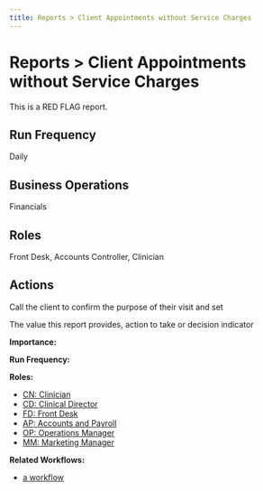 ```yaml
---
title: Reports > Client Appointments without Service Charges
---
```


# Reports > Client Appointments without Service Charges

This is a RED FLAG report.

## Run Frequency

Daily

## Business Operations

Financials

## Roles

Front Desk, Accounts Controller, Clinician

## Actions

Call the client to confirm the purpose of their visit and set

The value this report provides, action to take or decision indicator

**Importance:**

**Run Frequency:**

**Roles:**

- [CN: Clinician](/roles/clinician.md)
- [CD: Clinical Director](/roles/clinical-director.md)
- [FD: Front Desk](/roles/frontdesk-sales.md)
- [AP: Accounts and Payroll](/roles/accounts-and-payroll.md)
- [OP: Operations Manager](/roles/operations-manager.md)
- [MM: Marketing Manager](/roles/marketing-manager.md)

**Related Workflows:**

- [a workflow](/features/workflows/)
